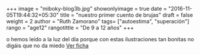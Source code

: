 +++
image = "miboky-blog3b.jpg"
showonlyimage = true
date = "2016-11-05T19:44:32+05:30"
title = "nuestro primer cuento de brujas"
draft = false
weight = 2
author = "Ruth Zamorano"
tags= ["autoestima", "superación"]
rango = "age12"
rangotittle = "De 9 a 12 años"
+++

o hemos leído a la luz del día porque con estas ilustraciones tan bonitas no digáis que no da miedo
[Ver ficha](https://miboky.es/libros/informacion/El-faro-de-los-corazones-extraviados-_-265)
<!--more-->

